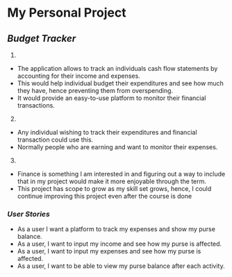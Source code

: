 # My Personal Project

## ***Budget Tracker***


1. 
-   The application allows to track an individuals cash flow statements by accounting for their income and expenses.
-   This would help individual budget their expenditures and see how much they have, hence preventing them from overspending. 
-   It would provide an easy-to-use platform to monitor their financial transactions. 

2.
- Any individual wishing to track their expenditures and financial transaction could use this. 
- Normally people who are earning and want to monitor their expenses.

3. 
- Finance is something I am interested in and figuring out a way to include that in my project would make it 
more enjoyable through the term.
- This project has scope to grow as my skill set grows, hence, I could continue improving this project even after 
the course is done
  


### *User Stories*

- As a user I want a platform to track my expenses and show my purse balance.
- As a user, I want to input my income and see how my purse is affected.
- As a user, I want to input my expenses and see how my purse is affected.
- As a user, I want to be able to view my purse balance after each activity.